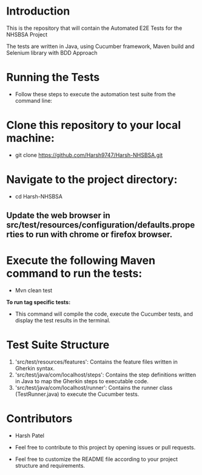 # Introduction

This is the repository that will contain the Automated E2E Tests for the NHSBSA Project

The tests are written in Java, using Cucumber framework, Maven build and Selenium library with BDD Approach

# Running the Tests
- Follow these steps to execute the automation test suite from the command line:

# Clone this repository to your local machine:
- git clone https://github.com/Harsh9747/Harsh-NHSBSA.git

# Navigate to the project directory:
- cd Harsh-NHSBSA

## Update the web browser in src/test/resources/configuration/defaults.properties to run with chrome or firefox browser.

# Execute the following Maven command to run the tests:
- Mvn clean test

**To run tag specific tests:**  

- This command will compile the code, execute the Cucumber tests, and display the test results in the terminal.

# Test Suite Structure
1. 'src/test/resources/features': Contains the feature files written in Gherkin syntax.
2. 'src/test/java/com/localhost/steps': Contains the step definitions written in Java to map the Gherkin steps to executable code.
3. 'src/test/java/com/localhost/runner': Contains the runner class (TestRunner.java) to execute the Cucumber tests.

# Contributors
- Harsh Patel

- Feel free to contribute to this project by opening issues or pull requests.
- Feel free to customize the README file according to your project structure and requirements.
